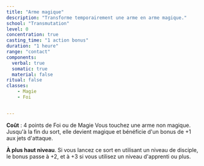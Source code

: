 ```yaml
---
title: "Arme magique"
description: "Transforme temporairement une arme en arme magique."
school: "Transmutation"
level: 0
concentration: true
casting_time: "1 action bonus"
duration: "1 heure"
range: "contact"
components:
  verbal: true
  somatic: true
  material: false
ritual: false
classes:
    - Magie
    - Foi


---
```

**Coût** : 4 points de Foi ou de Magie
Vous touchez une arme non magique. Jusqu'à la fin du sort, elle devient magique et bénéficie d'un bonus de +1 aux jets d'attaque.

**À plus haut niveau**. Si vous lancez ce sort en utilisant un niveau de disciple, le bonus passe à +2, et à +3 si vous utilisez un niveau d'apprenti ou plus.
